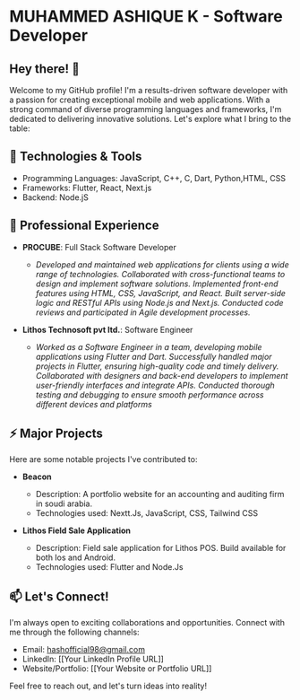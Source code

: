 # MUHAMMED ASHIQUE K - Software Developer

## Hey there! 👋

Welcome to my GitHub profile! I'm a results-driven software developer with a passion for creating exceptional mobile and web applications. With a strong command of diverse programming languages and frameworks, I'm dedicated to delivering innovative solutions. Let's explore what I bring to the table:

## 🚀 Technologies & Tools

- Programming Languages: JavaScript, C++, C, Dart, Python,HTML, CSS
- Frameworks: Flutter, React, Next.js
- Backend: Node.jS

## 💼 Professional Experience

- **PROCUBE**: Full Stack Software Developer
  - *Developed and maintained web applications for clients using a wide range of technologies.
    Collaborated with cross-functional teams to design and implement software solutions.
    Implemented front-end features using HTML, CSS, JavaScript, and React.
    Built server-side logic and RESTful APIs using Node.js and Next.js.
    Conducted code reviews and participated in Agile development processes.*

- **Lithos Technosoft pvt ltd.**: Software Engineer
  - *Worked as a Software Engineer in a team, developing mobile applications using Flutter and Dart.
     Successfully handled major projects in Flutter, ensuring high-quality code and timely delivery.
     Collaborated with designers and back-end developers to implement user-friendly interfaces and integrate APIs.
     Conducted thorough testing and debugging to ensure smooth performance across different devices and platforms*


## ⚡️ Major Projects

Here are some notable projects I've contributed to:

- **Beacon**
  - Description: A portfolio website for an accounting and auditing firm in soudi arabia.
  - Technologies used: Nextt.Js, JavaScript, CSS, Tailwind CSS

- **Lithos Field Sale Application**
  - Description: Field sale application for Lithos POS. Build available for both Ios and Android.
  - Technologies used: Flutter and Node.Js

## 📫 Let's Connect!

I'm always open to exciting collaborations and opportunities. Connect with me through the following channels:

- Email: hashofficial98@gmail.com
- LinkedIn: [[Your LinkedIn Profile URL]]
- Website/Portfolio: [[Your Website or Portfolio URL]]

Feel free to reach out, and let's turn ideas into reality!
